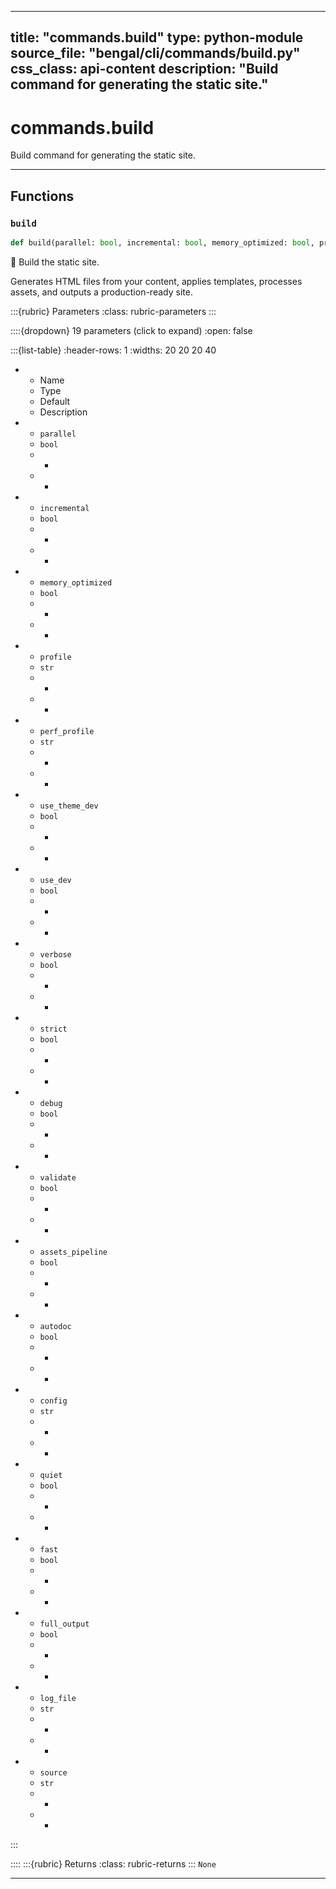 
---
title: "commands.build"
type: python-module
source_file: "bengal/cli/commands/build.py"
css_class: api-content
description: "Build command for generating the static site."
---

# commands.build

Build command for generating the static site.

---


## Functions

### `build`
```python
def build(parallel: bool, incremental: bool, memory_optimized: bool, profile: str, perf_profile: str, use_theme_dev: bool, use_dev: bool, verbose: bool, strict: bool, debug: bool, validate: bool, assets_pipeline: bool, autodoc: bool, config: str, quiet: bool, fast: bool, full_output: bool, log_file: str, source: str) -> None
```

🔨 Build the static site.

Generates HTML files from your content, applies templates,
processes assets, and outputs a production-ready site.



:::{rubric} Parameters
:class: rubric-parameters
:::

::::{dropdown} 19 parameters (click to expand)
:open: false

:::{list-table}
:header-rows: 1
:widths: 20 20 20 40

* - Name
  - Type
  - Default
  - Description
* - `parallel`
  - `bool`
  - -
  - -
* - `incremental`
  - `bool`
  - -
  - -
* - `memory_optimized`
  - `bool`
  - -
  - -
* - `profile`
  - `str`
  - -
  - -
* - `perf_profile`
  - `str`
  - -
  - -
* - `use_theme_dev`
  - `bool`
  - -
  - -
* - `use_dev`
  - `bool`
  - -
  - -
* - `verbose`
  - `bool`
  - -
  - -
* - `strict`
  - `bool`
  - -
  - -
* - `debug`
  - `bool`
  - -
  - -
* - `validate`
  - `bool`
  - -
  - -
* - `assets_pipeline`
  - `bool`
  - -
  - -
* - `autodoc`
  - `bool`
  - -
  - -
* - `config`
  - `str`
  - -
  - -
* - `quiet`
  - `bool`
  - -
  - -
* - `fast`
  - `bool`
  - -
  - -
* - `full_output`
  - `bool`
  - -
  - -
* - `log_file`
  - `str`
  - -
  - -
* - `source`
  - `str`
  - -
  - -
:::

::::
:::{rubric} Returns
:class: rubric-returns
:::
`None`




---
